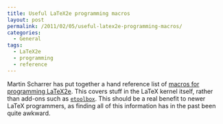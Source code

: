 ```yaml
---
title: Useful LaTeX2e programming macros
layout: post
permalink: /2011/02/05/useful-latex2e-programming-macros/
categories:
  - General
tags:
  - LaTeX2e
  - programming
  - reference
---
```

Martin Scharrer has put together a hand reference list of [macros for programming LaTeX2e](http://www.scharrer-online.de/wiki/LaTeX/Docs/macros2e). This covers stuff in the LaTeX kernel itself, rather than add-ons such as [`etoolbox`](https://ctan.org/pkg/etoolbox). This should be a real benefit to newer LaTeX programmers, as finding all of this information has in the past been quite awkward.

